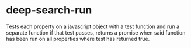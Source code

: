 # deep-search-run

Tests each property on a javascript object with a test function and run a separate function if that test passes, 
returns a promise when said function has been run on all properties where test has returned true.

